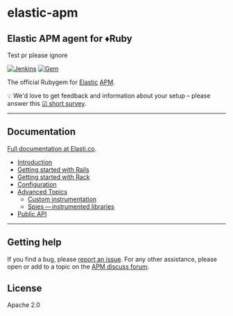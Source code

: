 # elastic-apm
## Elastic APM agent for ♦️Ruby

Test pr please ignore

[![Jenkins](https://img.shields.io/jenkins/s/https/apm-ci.elastic.co/job/elastic+apm-agent-ruby+master.svg)](https://apm-ci.elastic.co/job/elastic+apm-agent-ruby+master/) [![Gem](https://img.shields.io/gem/v/elastic-apm.svg)](https://rubygems.org/gems/elastic-apm)

The official Rubygem for [Elastic][] [APM][].

💡 We'd love to get feedback and information about your setup – please answer this [☑ short survey](https://goo.gl/forms/LQktvn4rkLWBNSWy1).

---

## Documentation

[Full documentation at Elasti.co](https://www.elastic.co/guide/en/apm/agent/ruby/index.html).

<ul>
<li><a href="https://www.elastic.co/guide/en/apm/agent/ruby/1.x/introduction.html">Introduction</a></li>
<li><a href="https://www.elastic.co/guide/en/apm/agent/ruby/1.x/getting-started-rails.html">Getting started with Rails</a></li>
<li><a href="https://www.elastic.co/guide/en/apm/agent/ruby/1.x/getting-started-rack.html">Getting started with Rack</a></li>
<li><a href="https://www.elastic.co/guide/en/apm/agent/ruby/1.x/configuration.html">Configuration</a></li>
<li>
<a href="https://www.elastic.co/guide/en/apm/agent/ruby/1.x/advanced.html">Advanced Topics</a>
<ul>
<li><a href="https://www.elastic.co/guide/en/apm/agent/ruby/1.x/custom-instrumentation.html">Custom instrumentation</a></li>
<li><a href="https://www.elastic.co/guide/en/apm/agent/ruby/1.x/spies.html">Spies — instrumented libraries</a></li>
</ul>
</li>
<li><a href="https://www.elastic.co/guide/en/apm/agent/ruby/1.x/api.html">Public API</a></li>
</ul>

---

## Getting help

If you find a bug, please [report an issue](https://github.com/elastic/apm-agent-ruby/issues).
For any other assistance, please open or add to a topic on the [APM discuss forum](https://discuss.elastic.co/c/apm).

## License

Apache 2.0

[Elastic]: https://elastic.co
[APM]: https://www.elastic.co/guide/en/apm/server/index.html
